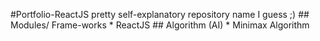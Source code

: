 #Portfolio-ReactJS pretty self-explanatory repository name I guess ;)   ## Modules/ Frame-works * ReactJS  ## Algorithm (AI) * Minimax Algorithm
